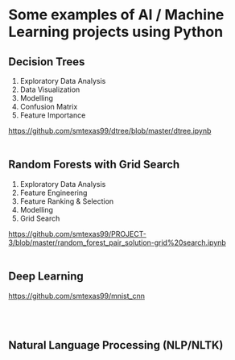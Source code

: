 
# Some examples of AI / Machine Learning projects using Python

## Decision Trees
1. Exploratory Data Analysis
2. Data Visualization
3. Modelling
4. Confusion Matrix
5. Feature Importance

https://github.com/smtexas99/dtree/blob/master/dtree.ipynb
<br></br>
## Random Forests with Grid Search
1. Exploratory Data Analysis
2. Feature Engineering
3. Feature Ranking & Selection
4. Modelling
5. Grid Search

https://github.com/smtexas99/PROJECT-3/blob/master/random_forest_pair_solution-grid%20search.ipynb
<br></br>
## Deep Learning

https://github.com/smtexas99/mnist_cnn

<br></br>
## Natural Language Processing (NLP/NLTK)

